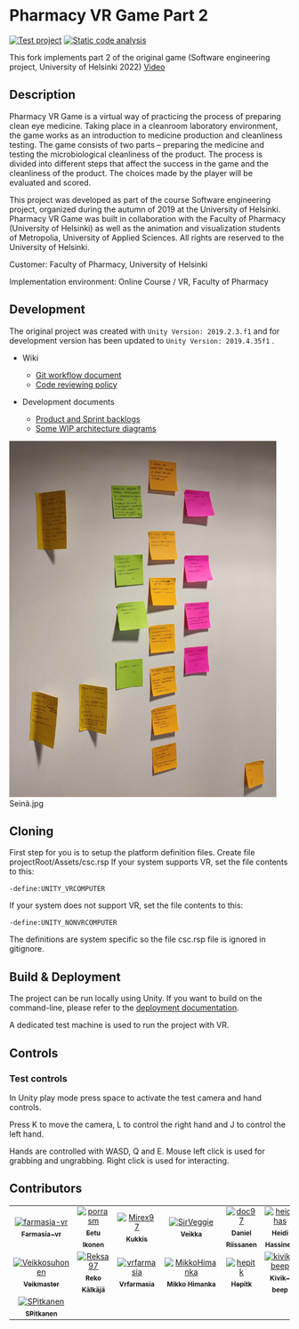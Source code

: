# Pharmacy VR Game Part 2

[![Test project](https://github.com/MikkoHimanka/farmasia-vr/actions/workflows/test_runner.yml/badge.svg)](https://github.com/MikkoHimanka/farmasia-vr/actions/workflows/test_runner.yml)
[![Static code analysis](https://github.com/MikkoHimanka/farmasia-vr/actions/workflows/code_analysis.yml/badge.svg)](https://github.com/MikkoHimanka/farmasia-vr/actions/workflows/code_analysis.yml)

This fork implements part 2 of the original game
(Software engineering project, University of Helsinki 2022)
[Video](https://youtu.be/pIKCZFZo2UA)

## Description

Pharmacy VR Game is a virtual way of practicing the process of preparing clean eye medicine. Taking place in a cleanroom laboratory environment, the game works as an introduction to medicine production and cleanliness testing. The game consists of two parts – preparing the medicine and testing the microbiological cleanliness of the product. The process is divided into different steps that affect the success in the game and the cleanliness of the product. The choices made by the player will be evaluated and scored.

This project was developed as part of the course Software engineering project, organized during the autumn of 2019 at the University of Helsinki. Pharmacy VR Game was built in collaboration with the Faculty of Pharmacy (University of Helsinki) as well as the animation and visualization students of Metropolia, University of Applied Sciences. All rights are reserved to the University of Helsinki.

Customer: Faculty of Pharmacy, University of Helsinki

Implementation environment: Online Course / VR, Faculty of Pharmacy

## Development

The original project was created with `Unity Version: 2019.2.3.f1` and for development version has been updated to `Unity Version: 2019.4.35f1` .

- Wiki
  - [Git workflow document](https://github.com/ohtuprojekti-farmasia/farmasia-vr/wiki/Git)
  - [Code reviewing policy](https://github.com/ohtuprojekti-farmasia/farmasia-vr/wiki/Code-Review)
 
- Development documents
  - [Product and Sprint backlogs](https://docs.google.com/spreadsheets/d/1QbWEpiNEt-0H225ZIYymeJ4stKKGCl3CIwYoJT8NL5s/edit?usp=sharing)
  - [Some WIP architecture diagrams](https://app.diagrams.net/#G1zGultE_-2kT3pbttZezY0fnKzPWykIT0)


<img src=/Docs/16439036321364375859242318815669.jpg width="480" />
Seinä.jpg

## Cloning

First step for you is to setup the platform definition files. Create file  projectRoot/Assets/csc.rsp
If your system supports VR, set the file contents to this:
```
-define:UNITY_VRCOMPUTER
```
If your system does not support VR, set the file contents to this:
```
-define:UNITY_NONVRCOMPUTER
```

The definitions are system specific so the file csc.rsp file is ignored in gitignore.

## Build & Deployment

The project can be run locally using Unity. If you want to build on the command-line, please refer to the [deployment documentation](https://github.com/ohtuprojekti-farmasia/farmasia-vr/wiki/Deployment).

A dedicated test machine is used to run the project with VR.

## Controls

### Test controls

In Unity play mode press space to activate the test camera and hand controls.

Press K to move the camera, L to control the right hand and J to control the left hand.

Hands are controlled with WASD, Q and E. Mouse left click is used for grabbing and ungrabbing. Right click is used for interacting. 

## Contributors

<!-- readme: contributors -start -->
<table>
<tr>
    <td align="center">
        <a href="https://github.com/farmasia-vr">
            <img src="https://avatars.githubusercontent.com/u/55394182?v=4" width="100;" alt="farmasia-vr"/>
            <br />
            <sub><b>Farmasia-vr</b></sub>
        </a>
    </td>
    <td align="center">
        <a href="https://github.com/porrasm">
            <img src="https://avatars.githubusercontent.com/u/31691452?v=4" width="100;" alt="porrasm"/>
            <br />
            <sub><b>Eetu Ikonen</b></sub>
        </a>
    </td>
    <td align="center">
        <a href="https://github.com/Mirex97">
            <img src="https://avatars.githubusercontent.com/u/32763253?v=4" width="100;" alt="Mirex97"/>
            <br />
            <sub><b>Kukkis</b></sub>
        </a>
    </td>
    <td align="center">
        <a href="https://github.com/SirVeggie">
            <img src="https://avatars.githubusercontent.com/u/32365239?v=4" width="100;" alt="SirVeggie"/>
            <br />
            <sub><b>Veikka</b></sub>
        </a>
    </td>
    <td align="center">
        <a href="https://github.com/doc97">
            <img src="https://avatars.githubusercontent.com/u/4580546?v=4" width="100;" alt="doc97"/>
            <br />
            <sub><b>Daniel Riissanen</b></sub>
        </a>
    </td>
    <td align="center">
        <a href="https://github.com/heidihas">
            <img src="https://avatars.githubusercontent.com/u/32390965?v=4" width="100;" alt="heidihas"/>
            <br />
            <sub><b>Heidi Hassinen</b></sub>
        </a>
    </td></tr>
<tr>
    <td align="center">
        <a href="https://github.com/Veikkosuhonen">
            <img src="https://avatars.githubusercontent.com/u/54055199?v=4" width="100;" alt="Veikkosuhonen"/>
            <br />
            <sub><b>Veikmaster</b></sub>
        </a>
    </td>
    <td align="center">
        <a href="https://github.com/Reksa97">
            <img src="https://avatars.githubusercontent.com/u/36817054?v=4" width="100;" alt="Reksa97"/>
            <br />
            <sub><b>Reko Kälkäjä</b></sub>
        </a>
    </td>
    <td align="center">
        <a href="https://github.com/vrfarmasia">
            <img src="https://avatars.githubusercontent.com/u/98387910?v=4" width="100;" alt="vrfarmasia"/>
            <br />
            <sub><b>Vrfarmasia</b></sub>
        </a>
    </td>
    <td align="center">
        <a href="https://github.com/MikkoHimanka">
            <img src="https://avatars.githubusercontent.com/u/28507056?v=4" width="100;" alt="MikkoHimanka"/>
            <br />
            <sub><b>Mikko Himanka</b></sub>
        </a>
    </td>
    <td align="center">
        <a href="https://github.com/hepitk">
            <img src="https://avatars.githubusercontent.com/u/31772375?v=4" width="100;" alt="hepitk"/>
            <br />
            <sub><b>Hepitk</b></sub>
        </a>
    </td>
    <td align="center">
        <a href="https://github.com/kivik-beep">
            <img src="https://avatars.githubusercontent.com/u/72075784?v=4" width="100;" alt="kivik-beep"/>
            <br />
            <sub><b>Kivik-beep</b></sub>
        </a>
    </td></tr>
<tr>
    <td align="center">
        <a href="https://github.com/SPitkanen">
            <img src="https://avatars.githubusercontent.com/u/77848087?v=4" width="100;" alt="SPitkanen"/>
            <br />
            <sub><b>SPitkanen</b></sub>
        </a>
    </td></tr>
</table>
<!-- readme: contributors -end -->
